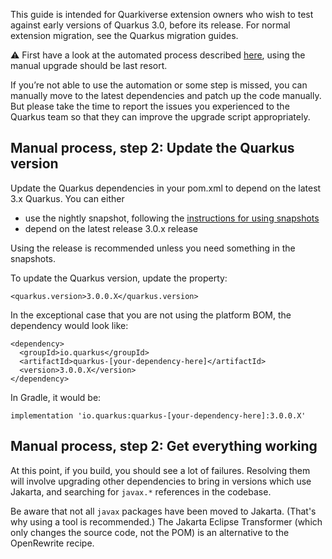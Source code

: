 This guide is intended for Quarkiverse extension owners who wish to test against early versions of Quarkus 3.0, before its release.
For normal extension migration, see the Quarkus migration guides.

:warning: First have a look at the automated process described [here](https://github.com/quarkiverse/quarkiverse/wiki/Infrastructure-Quarkus-3.x), using the manual upgrade should be last resort.

If you’re not able to use the automation or some step is missed, you can manually move to the latest dependencies and patch up the code manually.
But please take the time to report the issues you experienced to the Quarkus team so that they can improve the upgrade script appropriately.

## Manual process, step 2: Update the Quarkus version

Update the Quarkus dependencies in your pom.xml to depend on the latest 3.x  Quarkus. You can either

- use the nightly snapshot, following the [instructions for using snapshots](https://github.com/quarkusio/quarkus/blob/main/CONTRIBUTING.md#using-snapshots) 
- depend on the latest release 3.0.x release

Using the release is recommended unless you need something in the snapshots.

To update the Quarkus version, update the property:

```
<quarkus.version>3.0.0.X</quarkus.version>
```

In the exceptional case that you are not using the platform BOM, the dependency would look like:

```
<dependency>
  <groupId>io.quarkus</groupId>
  <artifactId>quarkus-[your-dependency-here]</artifactId>
  <version>3.0.0.X</version>
</dependency>
```

In Gradle, it would be:

```
implementation 'io.quarkus:quarkus-[your-dependency-here]:3.0.0.X'
```

## Manual process, step 2: Get everything working

At this point, if you build, you should see a lot of failures. 
Resolving them will involve upgrading other dependencies to bring in versions which use Jakarta, and searching for `javax.*` references in the codebase. 

Be aware that not all `javax` packages have been moved to Jakarta. (That's why using a tool is recommended.) 
The Jakarta Eclipse Transformer (which only changes the source code, not the POM) is an alternative to the OpenRewrite recipe. 

